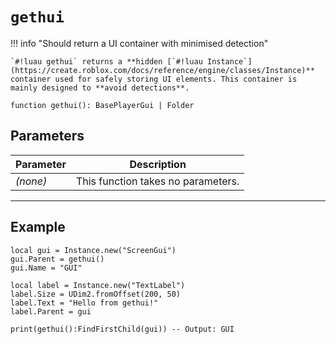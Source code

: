 # `gethui`

!!! info "Should return a UI container with minimised detection"

    `#!luau gethui` returns a **hidden [`#!luau Instance`](https://create.roblox.com/docs/reference/engine/classes/Instance)** container used for safely storing UI elements. This container is mainly designed to **avoid detections**.

```luau
function gethui(): BasePlayerGui | Folder
```

## Parameters

| Parameter | Description                      |
|-----------|----------------------------------|
| *(none)*  | This function takes no parameters. |

---

## Example

```luau title="Creating undetectable UI in gethui" linenums="1"
local gui = Instance.new("ScreenGui")
gui.Parent = gethui()
gui.Name = "GUI"

local label = Instance.new("TextLabel")
label.Size = UDim2.fromOffset(200, 50)
label.Text = "Hello from gethui!"
label.Parent = gui

print(gethui():FindFirstChild(gui)) -- Output: GUI
```
